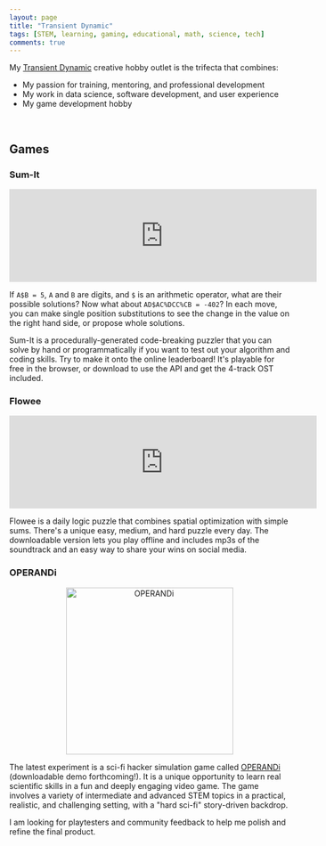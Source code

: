 ```yaml
---
layout: page
title: "Transient Dynamic"
tags: [STEM, learning, gaming, educational, math, science, tech]
comments: true
---
```


My [Transient Dynamic](https://transient-dynamic.itch.io/) creative hobby outlet is the trifecta that combines:

 - My passion for training, mentoring, and professional development
 - My work in data science, software development, and user experience
 - My game development hobby

<br>

## Games

### Sum-It

<iframe frameborder="0" src="https://itch.io/embed/3139741?bg_color=4b147e&amp;fg_color=aaaaaa&amp;link_color=e47c63&amp;border_color=743da7" width="552" height="167"><a href="https://transient-dynamic.itch.io/sum-it">Sum-It by transient-dynamic</a></iframe>

If `A$B = 5`, `A` and `B` are digits, and `$` is an arithmetic operator, what are their possible solutions? Now what about `AD$AC%DCC%CB = -402`? In each move, you can make single position substitutions to see the change in the value on the right hand side, or propose whole solutions.

Sum-It is a procedurally-generated code-breaking puzzler that you can solve by hand or programmatically if you want to test out your algorithm and coding skills. Try to make it onto the online leaderboard! It's playable for free in the browser, or download to use the API and get the 4-track OST included.

### Flowee

<iframe frameborder="0" src="https://itch.io/embed/3059729?bg_color=1f5b4c&amp;fg_color=e7c077&amp;link_color=69c56f&amp;border_color=437f70" width="552" height="167"><a href="https://transient-dynamic.itch.io/flowee">Flowee by transient-dynamic</a></iframe>

Flowee is a daily logic puzzle that combines spatial optimization with simple sums. There's a unique easy, medium, and hard puzzle every day. The downloadable version lets you play offline and includes mp3s of the soundtrack and an easy way to share your wins on social media.


### OPERANDi

<center><img src="{{site.baseurl}}/assets/OPERANDi5.png" alt="OPERANDi" height="300" width="300"></center>

The latest experiment is a sci-fi hacker simulation game called [OPERANDi](https://transient-dynamic.itch.io/operandi) (downloadable demo forthcoming!). It is a unique opportunity to learn real scientific skills in a fun and deeply engaging video game. The game involves a variety of intermediate and advanced STEM topics in a practical, realistic, and challenging setting, with a "hard sci-fi" story-driven backdrop. 

I am looking for playtesters and community feedback to help me polish and refine the final product.

<script async data-uid="7eae2d282e" src="https://transient-dynamic.ck.page/7eae2d282e/index.js"></script>
